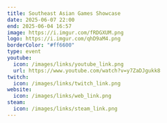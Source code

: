 ```yaml
---
title: Southeast Asian Games Showcase
date: 2025-06-07 22:00
end: 2025-06-04 16:57
image: https://i.imgur.com/fRDGXUM.png
logo: https://i.imgur.com/qhD9aM4.png
borderColor: "#ff6600"
type: event
youtube:
  icon: /images/links/youtube_link.png
  url: https://www.youtube.com/watch?v=y7ZaDJgukk8
twitch:
  icon: /images/links/twitch_link.png
website:
  icon: /images/links/web_link.png
steam:
  icon: /images/links/steam_link.png
---
```

